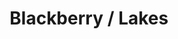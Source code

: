 ---
inv_num: 2013-087
add_credit:
url: 2013-087-blackberry-lakes
title: Blackberry / Lakes
year: '2013'
display_year: '2013'
medium: 1920x1080 H.264/MPEG-4 Part 10 looped digital file (from ​lossless ​Quicktime
  Animation master), media player, 70” flatscreen, armature, various cables
dims: 79 x 36.5 x 11 inches
pitch: Rando image w/ lake effect ;-)
ps:
live_url:
youtube:
related_code:
subheading:
download:
commission:
related:
layout: things-i-made
---